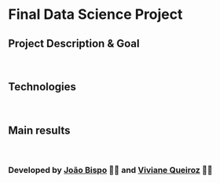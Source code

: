 # Final Data Science Project 

## Project Description & Goal 
<br>

## Technologies
<br>

## Main results 
<br>


  

### Developed by [João Bispo](https://www.linkedin.com/in/joaobispo2077/) 🧑‍💻 and [Viviane Queiroz](https://www.linkedin.com/in/vivianedsqueiroz/) 👩‍💻
